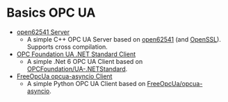 # Basics OPC UA

- [open62541 Server](open62541-server)
  - A simple C++ OPC UA Server based on [open62541](https://open62541.org/) (and [OpenSSL](https://www.openssl.org/)). Supports cross compilation.
- [OPC Foundation UA .NET Standard Client](ua.netstandard-client)
  - A simple .Net 6 OPC UA Client based on [OPCFoundation/UA-.NETStandard](https://github.com/OPCFoundation/UA-.NETStandard).
- [FreeOpcUa opcua-asyncio Client](opcua-asyncio-client)
  - A simple Python OPC UA Client based on [FreeOpcUa/opcua-asyncio](https://github.com/FreeOpcUa/opcua-asyncio).
